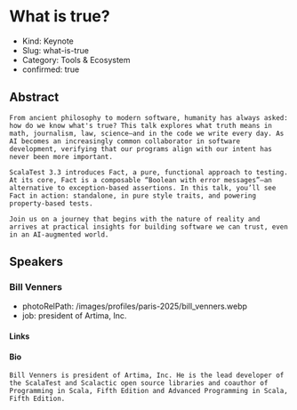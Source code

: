 # What is true?

- Kind: Keynote
- Slug: what-is-true
- Category: Tools & Ecosystem
- confirmed: true

## Abstract

```
From ancient philosophy to modern software, humanity has always asked: how do we know what's true? This talk explores what truth means in math, journalism, law, science—and in the code we write every day. As AI becomes an increasingly common collaborator in software development, verifying that our programs align with our intent has never been more important.

ScalaTest 3.3 introduces Fact, a pure, functional approach to testing. At its core, Fact is a composable “Boolean with error messages”—an alternative to exception-based assertions. In this talk, you’ll see Fact in action: standalone, in pure style traits, and powering property-based tests.

Join us on a journey that begins with the nature of reality and arrives at practical insights for building software we can trust, even in an AI-augmented world.
```

## Speakers

### Bill Venners

- photoRelPath: /images/profiles/paris-2025/bill_venners.webp
- job: president of Artima, Inc.

#### Links

#### Bio

```
Bill Venners is president of Artima, Inc. He is the lead developer of the ScalaTest and Scalactic open source libraries and coauthor of Programming in Scala, Fifth Edition and Advanced Programming in Scala, Fifth Edition.
```
